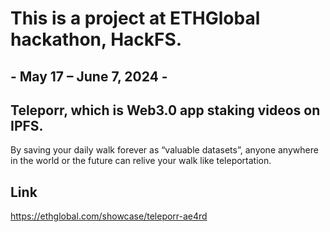 # This is a project at ETHGlobal hackathon, HackFS.
##  - May 17 – June 7, 2024 -

## Teleporr, which is Web3.0 app staking videos on IPFS.

By saving your daily walk forever as “valuable datasets”,
anyone anywhere in the world or the future can relive your walk like teleportation. 


## Link
https://ethglobal.com/showcase/teleporr-ae4rd
